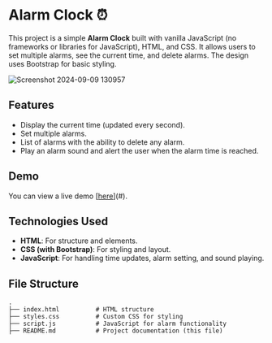 # Alarm Clock ⏰

This project is a simple **Alarm Clock** built with vanilla JavaScript (no frameworks or libraries for JavaScript), HTML, and CSS. It allows users to set multiple alarms, see the current time, and delete alarms. The design uses Bootstrap for basic styling.

![Screenshot 2024-09-09 130957](https://github.com/user-attachments/assets/cafb088f-8398-4848-9bec-e6597cee1759)


## Features

- Display the current time (updated every second).
- Set multiple alarms.
- List of alarms with the ability to delete any alarm.
- Play an alarm sound and alert the user when the alarm time is reached.
  
## Demo

You can view a live demo [[here](https://codingninjas-alarmclock.netlify.app/)](#).


## Technologies Used

- **HTML**: For structure and elements.
- **CSS (with Bootstrap)**: For styling and layout.
- **JavaScript**: For handling time updates, alarm setting, and sound playing.
  
## File Structure

```plaintext
.
├── index.html          # HTML structure
├── styles.css          # Custom CSS for styling
├── script.js           # JavaScript for alarm functionality
├── README.md           # Project documentation (this file)

